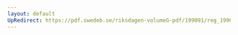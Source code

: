 ```yaml
---
layout: default
UpRedirect: https://pdf.swedeb.se/riksdagen-volumeG-pdf/199091/reg_199091/reg_199091_1000.pdf
---
```

